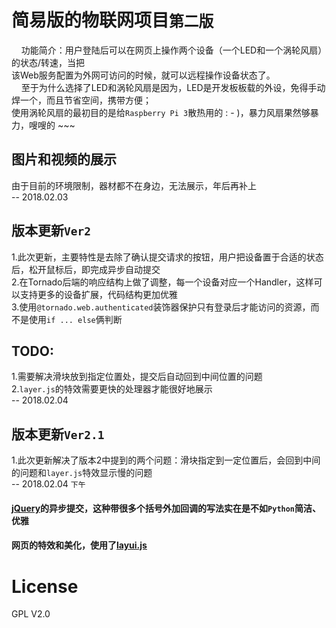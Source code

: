 # 简易版的物联网项目`第二版`<br>
&nbsp;&nbsp;&nbsp;&nbsp;功能简介：用户登陆后可以在网页上操作两个设备（一个LED和一个涡轮风扇）的状态/转速，当把<br>
该Web服务配置为外网可访问的时候，就可以远程操作设备状态了。<br>
&nbsp;&nbsp;&nbsp;&nbsp;至于为什么选择了LED和涡轮风扇是因为，LED是开发板板载的外设，免得手动焊一个，而且节省空间，携带方便；<br>
使用涡轮风扇的最初目的是给`Raspberry Pi 3`散热用的 : - )，暴力风扇果然够暴力，嗖嗖的 ~~~<br>
## 图片和视频的展示<br>
由于目前的环境限制，器材都不在身边，无法展示，年后再补上<br>
-- 2018.02.03
## 版本更新`Ver2`<br>
1.此次更新，主要特性是去除了确认提交请求的按钮，用户把设备置于合适的状态后，松开鼠标后，即完成异步自动提交<br>
2.在Tornado后端的响应结构上做了调整，每一个设备对应一个Handler，这样可以支持更多的设备扩展，代码结构更加优雅<br>
3.使用`@tornado.web.authenticated`装饰器保护只有登录后才能访问的资源，而不是使用`if ... else`俩判断
## TODO:<br>
1.需要解决滑块放到指定位置处，提交后自动回到中间位置的问题<br>
2.`layer.js`的特效需要更快的处理器才能很好地展示<br>
-- 2018.02.04
## 版本更新`Ver2.1`<br>
1.此次更新解决了版本2中提到的两个问题：滑块指定到一定位置后，会回到中间的问题和`layer.js`特效显示慢的问题<br>
-- 2018.02.04 `下午`<br>

#### [jQuery](http://jquery.com/)的异步提交，这种带很多个括号外加回调的写法实在是不如`Python`简洁、优雅
#### 网页的特效和美化，使用了[layui.js](http://www.layui.com/)

# License
GPL V2.0